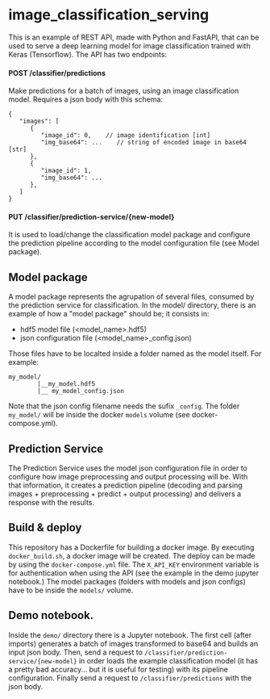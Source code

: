 # image_classification_serving
This is an example of REST API, made with Python and FastAPI, that can be used to serve a deep learning model for image classification trained with Keras (Tensorflow).
The API has two endpoints: 

#### POST  /classifier/predictions
Make predictions for a batch of images, using an image classification model. Requires a json body with this schema:
```
{
   "images": [
      {
         "image_id": 0,    // image identification [int]
         "img_base64": ...    // string of encoded image in base64 [str]
      },
      {
         "image_id": 1,
         "img_base64": ...
      },   
   ]
}
```


#### PUT   /classifier/prediction-service/{new-model}
It is used to load/change the classification model package and configure the prediction pipeline according to the model configuration file (see Model package). 


## Model package

A model package represents the agrupation of several files, consumed by the prediction service for classification. 
In the model/ directory, there is an example of how a "model package" should be; it consists in:
* hdf5 model file (<model_name>.hdf5)
* json configuration file (<model_name>_config.json)

Those files have to be localted inside a folder named as the model itself. For example:
```
my_model/
        |__my_model.hdf5
        |__ my_model_config.json
```
 Note that the json config filename needs the sufix ```_config```.
 The folder ```my_model/``` will be inside the docker ```models``` volume (see docker-compose.yml).

## Prediction Service

The Prediction Service uses the model json configuration file in order to configure how image preprocessing and output processing will be. With that information, it creates a prediction pipeline (decoding and parsing images + preprocessing + predict + output processing) and delivers a response with the results.
            
## Build & deploy

This repository has a Dockerfile for building a docker image. By executing ```docker_build.sh```, a docker image will be created.
The deploy can be made by using the ```docker-compose.yml``` file. The ```X_API_KEY``` environment variable is for authentication when using the API (see the example in the demo jupyter notebook.)
The model packages (folders with models and json configs) have to be inside the ```models/``` volume.

## Demo notebook.

Inside the ```demo/``` directory there is a Jupyter notebook. The first cell (after imports) generates a batch of images transformed to base64 and builds an input json body. Then, send a request to ```/classifier/prediction-service/{new-model}``` in order loads the example classification model (it has a pretty bad accuracy... but it is useful for testing) with its pipeline configuration. Finally send a request to ```/classifier/predictions``` with the json body.


